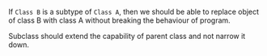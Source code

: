 If `Class B` is a subtype of `Class A`, then we should be able to replace object of class B with class A without breaking the behaviour of program.

Subclass should extend the capability of parent class and not narrow it down.
